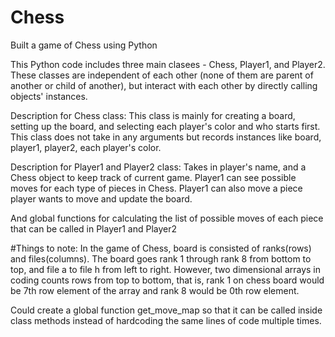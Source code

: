 # Chess
Built a game of Chess using Python

This Python code includes three main clasees - Chess, Player1, and Player2.
These classes are independent of each other (none of them are parent of another or child of another),
but interact with each other by directly calling objects' instances.

Description for Chess class:
  This class is mainly for creating a board, setting up the board, and selecting each player's color and who starts first.
  This class does not take in any arguments but records instances like board, player1, player2, each player's color.
  
Description for Player1 and Player2 class:
  Takes in player's name, and a Chess object to keep track of current game.
  Player1 can see possible moves for each type of pieces in Chess.
  Player1 can also move a piece player wants to move and update the board.

And global functions for calculating the list of possible moves of each piece that can be called in Player1 and Player2
  
  
#Things to note: 
    In the game of Chess, board is consisted of ranks(rows) and files(columns).
    The board goes rank 1 through rank 8 from bottom to top, and file a to file h from left to right.
    However, two dimensional arrays in coding counts rows from top to bottom, that is, 
    rank 1 on chess board would be 7th row element of the array and rank 8 would be 0th row element.


Could create a global function get_move_map so that it can be called inside class methods instead of hardcoding the same lines of code multiple times.